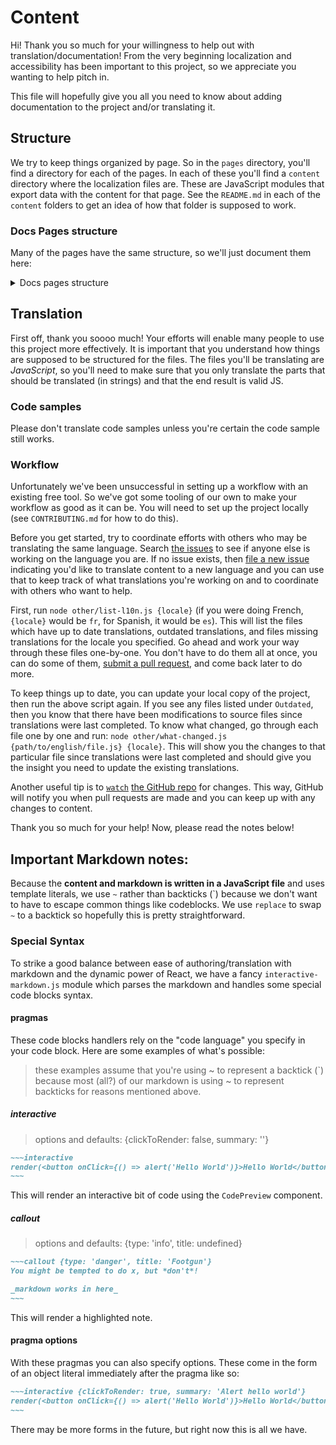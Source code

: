 # Content

Hi! Thank you so much for your willingness to help out with
translation/documentation! From the very beginning localization and
accessibility has been important to this project, so we appreciate you wanting
to help pitch in.

This file will hopefully give you all you need to know about adding
documentation to the project and/or translating it.

## Structure

We try to keep things organized by page. So in the `pages` directory, you'll
find a directory for each of the pages. In each of these you'll find a
`content` directory where the localization files are. These are JavaScript
modules that export data with the content for that page. See the `README.md`
in each of the `content` folders to get an idea of how that folder is supposed
to work.

### Docs Pages structure

Many of the pages have the same structure, so we'll just document them here:

<details>
<summary>Docs pages structure</summary>

Here's an example of a docs page:

```javascript
import React from 'react'
import {withContent} from '../../components/locale'
import Layout from '../../components/layout'
import PageSections from '../../components/page-sections'

function Advanced({url, content, locale}) {
  return (
    <Layout pathname={url ? url.pathname : ''} locale={locale}>
      <PageSections data={content} />
    </Layout>
  )
}

// the `page` here should be the name of the folder in which this file resides
export default withContent({page: 'advanced'}, Advanced)
```

With this, you'll need a `content/index.js` file with this structure:

```javascript
module.exports = {
  title: 'The title',
  heading: `Some heading thing`,
  sections: [
    // these are local files that you require in
    // see the structure of those next
    require('./doc-section-1'),
    require('./doc-section-2'),
  ],
}
```

Here's an example of what `./doc-section-1` would look like:

```javascript
module.exports = {
  title: 'Title of the section (supports markdown)',
  subtitle: 'The subtitle of the section (also supports markdown)',
  description: `
    # this is markdown parseable
    with support for the special syntax mentioned below
  `.replace(/~/g, '`'), // so you avoid having to escape backticks (read more below)
  codesandboxId: '2k8yll8qj', // optional, will show a codesandbox embed below your docs
  filename: __filename, // required
}
```

</details>

## Translation

First off, thank you soooo much! Your efforts will enable many people to use
this project more effectively. It is important that you understand how things
are supposed to be structured for the files. The files you'll be translating
are *JavaScript*, so you'll need to make sure that you only translate the parts
that should be translated (in strings) and that the end result is valid JS.

### Code samples

Please don't translate code samples unless you're certain the code sample still
works.

### Workflow

Unfortunately we've been unsuccessful in setting up a workflow with an existing
free tool. So we've got some tooling of our own to make your workflow as good
as it can be. You will need to set up the project locally (see `CONTRIBUTING.md`
for how to do this).

Before you get started, try to coordinate efforts with others who may be
translating the same language. Search
[the issues](https://github.com/kentcdodds/glamorous-website/issues) to see if
anyone else is working on the language you are. If no issue exists, then
[file a new issue](https://github.com/kentcdodds/glamorous-website/issues/new)
indicating you'd like to translate content to a new language and you can use
that to keep track of what translations you're working on and to coordinate with
others who want to help.

First, run `node other/list-l10n.js {locale}` (if you were doing French,
`{locale}` would be `fr`, for Spanish, it would be `es`). This will list the
files which have up to date translations, outdated translations, and files
missing translations for the locale you specified. Go ahead and work your way
through these files one-by-one. You don't have to do them all at once, you can
do some of them, [submit a pull request](http://makeapullrequest.com), and come
back later to do more.

To keep things up to date, you can update your local copy of the project, then
run the above script again. If you see any files listed under `Outdated`, then
you know that there have been modifications to source files since translations
were last completed. To know what changed, go through each file one by one and
run: `node other/what-changed.js {path/to/english/file.js} {locale}`. This will
show you the changes to that particular file since translations were last
completed and should give you the insight you need to update the existing
translations.

Another useful tip is to
[`watch`](https://help.github.com/articles/watching-repositories/)
[the GitHub repo](https://github.com/kentcdodds/glamorous-website)
for changes. This way, GitHub will notify you when pull requests are made
and you can keep up with any changes to content.

Thank you so much for your help! Now, please read the notes below!

## Important Markdown notes:

Because the **content and markdown is written in a JavaScript file** and uses
template literals, we use `~` rather than backticks (\`) because we don't want
to have to escape common things like codeblocks. We use `replace` to swap `~` to
a backtick so hopefully this is pretty straightforward.

### Special Syntax

To strike a good balance between ease of authoring/translation with markdown
and the dynamic power of React, we have a fancy `interactive-markdown.js`
module which parses the markdown and handles some special code blocks syntax.

#### pragmas

These code blocks handlers rely on the "code language" you specify in your
code block. Here are some examples of what's possible:

> these examples assume that you're using ~ to represent a backtick (\`)
> because most (all?) of our markdown is using ~ to represent backticks
> for reasons mentioned above.

##### interactive

> options and defaults: {clickToRender: false, summary: ''}

```md
~~~interactive
render(<button onClick={() => alert('Hello World')}>Hello World</button>)
~~~
```

This will render an interactive bit of code using the `CodePreview` component.

##### callout

> options and defaults: {type: 'info', title: undefined}

```md
~~~callout {type: 'danger', title: 'Footgun'}
You might be tempted to do x, but *don't*!

_markdown works in here_
~~~
```

This will render a highlighted note.

#### pragma options

With these pragmas you can also specify options. These come in the form of an
object literal immediately after the pragma like so:

```md
~~~interactive {clickToRender: true, summary: 'Alert hello world'}
render(<button onClick={() => alert('Hello World')}>Hello World</button>)
~~~
```

There may be more forms in the future, but right now this is all we have.
